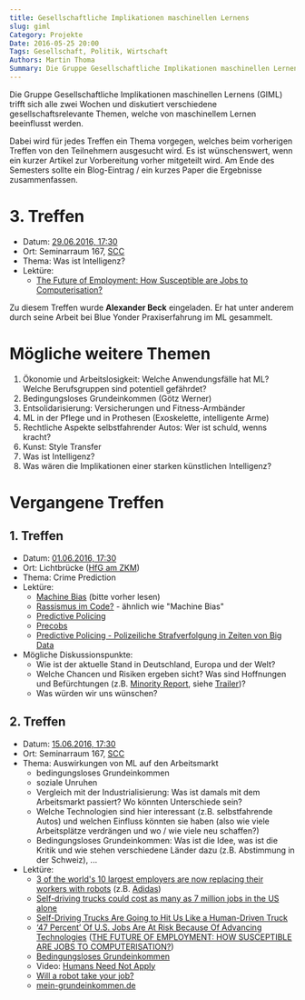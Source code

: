 ```yaml
---
title: Gesellschaftliche Implikationen maschinellen Lernens
slug: giml
Category: Projekte
Date: 2016-05-25 20:00
Tags: Gesellschaft, Politik, Wirtschaft
Authors: Martin Thoma
Summary: Die Gruppe Gesellschaftliche Implikationen maschinellen Lernens (GIML) trifft sich alle zwei Wochen und diskutiert verschiedene gesellschaftsrelevante Themen, welche von maschinellem Lernen beeinflusst werden.
---
```


Die Gruppe Gesellschaftliche Implikationen maschinellen Lernens (GIML) trifft
sich alle zwei Wochen und diskutiert verschiedene gesellschaftsrelevante
Themen, welche von maschinellem Lernen beeinflusst werden.

Dabei wird für jedes Treffen ein Thema vorgegen, welches beim vorherigen
Treffen von den Teilnehmern ausgesucht wird. Es ist wünschenswert, wenn ein
kurzer Artikel zur Vorbereitung vorher mitgeteilt wird. Am Ende des Semesters
sollte ein Blog-Eintrag / ein kurzes Paper die Ergebnisse zusammenfassen.


# 3. Treffen

* Datum: [29.06.2016, 17:30](http://www.timeanddate.com/worldclock/fixedtime.html?msg=3.+GIML&iso=20160629T1730&p1=964&ah=1&am=30)
* Ort: Seminarraum 167, [SCC](https://www.kithub.de/map/2131)
* Thema: Was ist Intelligenz?
* Lektüre:
    * [The Future of Employment: How Susceptible are Jobs to Computerisation?](http://www.oxfordmartin.ox.ac.uk/downloads/academic/The_Future_of_Employment.pdf)

Zu diesem Treffen wurde **Alexander Beck** eingeladen. Er hat unter anderem
durch seine Arbeit bei Blue Yonder Praxiserfahrung im ML gesammelt.


# Mögliche weitere Themen

1. Ökonomie und Arbeitslosigkeit: Welche Anwendungsfälle hat ML? Welche Berufsgruppen sind potentiell gefährdet?
2. Bedingungsloses Grundeinkommen (Götz Werner)
3. Entsolidarisierung: Versicherungen und Fitness-Armbänder
5. ML in der Pflege und in Prothesen (Exoskelette, intelligente Arme)
6. Rechtliche Aspekte selbstfahrender Autos: Wer ist schuld, wenns kracht?
7. Kunst: Style Transfer
8. Was ist Intelligenz?
9. Was wären die Implikationen einer starken künstlichen Intelligenz?


# Vergangene Treffen

## 1. Treffen

* Datum: [01.06.2016, 17:30](http://www.timeanddate.com/worldclock/fixedtime.html?msg=1.+GIML&iso=20160601T1730&p1=964&ah=1&am=30)
* Ort: Lichtbrücke ([HfG am ZKM](https://goo.gl/maps/UUpzkTaTDNo))
* Thema: Crime Prediction
* Lektüre:
    * [Machine Bias](https://www.propublica.org/article/machine-bias-risk-assessments-in-criminal-sentencing) (bitte vorher lesen)
    * [Rassismus im Code?](https://www.wired.de/collection/latest/rassismus-im-code-algorithmen-der-us-justiz-benachteiligen-systematisch-schwarze) - ähnlich wie "Machine Bias"
    * [Predictive Policing](https://de.wikipedia.org/wiki/Predictive_Policing)
    * [Precobs](https://de.wikipedia.org/wiki/Precobs)
    * [Predictive Policing - Polizeiliche Strafverfolgung in Zeiten von Big Data](http://www.abida.de/de/blog-item/predictive-policing-%E2%80%93-polizeiliche-strafverfolgung-zeiten-von-big-data)
* Mögliche Diskussionspunkte:
    * Wie ist der aktuelle Stand in Deutschland, Europa und der Welt?
    * Welche Chancen und Risiken ergeben sicht? Was sind Hoffnungen und
    Befürchtungen (z.B. [Minority Report](https://en.wikipedia.org/wiki/Minority_Report_(film)), siehe [Trailer](https://www.youtube.com/watch?v=lG7DGMgfOb8))?
    * Was würden wir uns wünschen?

## 2. Treffen

* Datum: [15.06.2016, 17:30](http://www.timeanddate.com/worldclock/fixedtime.html?msg=2.+GIML&iso=20160615T1730&p1=964&ah=1&am=30)
* Ort: Seminarraum 167, [SCC](https://www.kithub.de/map/2131)
* Thema: Auswirkungen von ML auf den Arbeitsmarkt
    * bedingungsloses Grundeinkommen
    * soziale Unruhen
    * Vergleich mit der Industrialisierung: Was ist damals mit dem Arbeitsmarkt
      passiert? Wo könnten Unterschiede sein?
    * Welche Technologien sind hier interessant (z.B. selbstfahrende Autos) und
      welchen Einfluss könnten sie haben (also wie viele Arbeitsplätze
      verdrängen und wo / wie viele neu schaffen?)
    * Bedingungsloses Grundeinkommen: Was ist die Idee, was ist die Kritik und
      wie stehen verschiedene Länder dazu (z.B. Abstimmung in der Schweiz), ...
* Lektüre:
    * [3 of the world's 10 largest employers are now replacing their workers with robots](http://www.businessinsider.de/clsa-wef-and-citi-on-the-future-of-robots-and-ai-in-the-workforce-2016-6) (z.B. [Adidas](https://www.theguardian.com/world/2016/may/25/adidas-to-sell-robot-made-shoes-from-2017))
    * [Self-driving trucks could cost as many as 7 million jobs in the US alone](http://www.sciencealert.com/self-driving-trucks-could-cost-as-many-as-7-million-jobs-in-the-us-alone)
    * [Self-Driving Trucks Are Going to Hit Us Like a Human-Driven Truck](https://medium.com/basic-income/self-driving-trucks-are-going-to-hit-us-like-a-human-driven-truck-b8507d9c5961#.cy2mrf4ha)
    * [‘47 Percent’ Of U.S. Jobs Are At Risk Because Of Advancing Technologies](http://www.huffingtonpost.com/2015/03/06/jobs-risk-technology_n_6817236.html) ([THE FUTURE OF EMPLOYMENT: HOW SUSCEPTIBLE ARE JOBS TO COMPUTERISATION?](http://www.oxfordmartin.ox.ac.uk/downloads/academic/The_Future_of_Employment.pdf))
    * [Bedingungsloses Grundeinkommen](https://de.wikipedia.org/wiki/Bedingungsloses_Grundeinkommen)
    * Video: [Humans Need Not Apply](https://www.youtube.com/watch?v=7Pq-S557XQU&feature=youtu.be)
    * [Will a robot take your job?](http://www.bbc.com/news/technology-34066941)
    * [mein-grundeinkommen.de](https://www.mein-grundeinkommen.de/blog/1392)